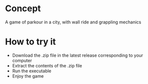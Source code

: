 # Concept
A game of parkour in a city, with wall ride and grappling mechanics

# How to try it
- Download the .zip file in the latest release corresponding to your computer
- Extract the contents of the .zip file
- Run the executable
- Enjoy the game
